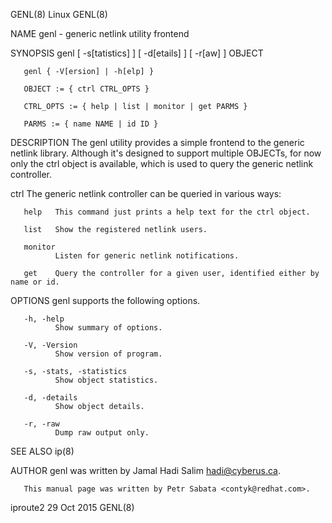 GENL(8)                                                                                          Linux                                                                                         GENL(8)

NAME
       genl - generic netlink utility frontend

SYNOPSIS
       genl [ -s[tatistics] ] [ -d[etails] ] [ -r[aw] ] OBJECT

       genl { -V[ersion] | -h[elp] }

       OBJECT := { ctrl CTRL_OPTS }

       CTRL_OPTS := { help | list | monitor | get PARMS }

       PARMS := { name NAME | id ID }

DESCRIPTION
       The  genl  utility  provides  a simple frontend to the generic netlink library. Although it's designed to support multiple OBJECTs, for now only the ctrl object is available, which is used to
       query the generic netlink controller.

   ctrl
       The generic netlink controller can be queried in various ways:

       help   This command just prints a help text for the ctrl object.

       list   Show the registered netlink users.

       monitor
              Listen for generic netlink notifications.

       get    Query the controller for a given user, identified either by name or id.

OPTIONS
       genl supports the following options.

       -h, -help
              Show summary of options.

       -V, -Version
              Show version of program.

       -s, -stats, -statistics
              Show object statistics.

       -d, -details
              Show object details.

       -r, -raw
              Dump raw output only.

SEE ALSO
       ip(8)

AUTHOR
       genl was written by Jamal Hadi Salim <hadi@cyberus.ca>.

       This manual page was written by Petr Sabata <contyk@redhat.com>.

iproute2                                                                                      29 Oct 2015                                                                                      GENL(8)
